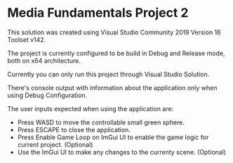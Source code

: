 # Media Fundamentals Project 2

This solution was created using Visual Studio Community 2019 Version 16 Toolset v142.

The project is currently configured to be build in Debug and Release mode, both on x64 architecture.

Currently you can only run this project through Visual Studio Solution.

There's console output with information about the application only when using Debug Configuration.

The user inputs expected when using the application are:
- Press WASD to move the controllable small green sphere.
- Press ESCAPE to close the application.
- Press Enable Game Loop on ImGui UI to enable the game logic for current project. (Optional)
- Use the ImGui UI to make any changes to the currenty scene. (Optional)
